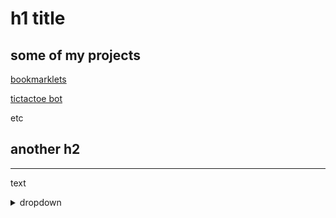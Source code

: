 # h1 title

## some of my projects

[bookmarklets](bookmarklets)

[tictactoe bot](https://github.com/ruralanemone/tictactoe-bot)

etc

## another h2

---

text

<details><summary>dropdown</summary>

text inside dropdown menu

<details><summary>wow</summary>

wow

</details>

</details>